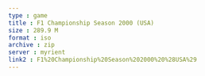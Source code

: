 ```yaml
---
type : game
title : F1 Championship Season 2000 (USA)
size : 289.9 M
format : iso
archive : zip
server : myrient
link2 : F1%20Championship%20Season%202000%20%28USA%29
---
```

